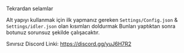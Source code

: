 Tekrardan selamlar 

Alt yapıyı kullanmak için ilk yapmanız gereken `Settings/Config.json` & `Settings/idler.json` olan kısımları doldurmak 
Bunları yaptıktan sonra botunuz sorunsuz şekilde çalışacaktır.

Sınırsız Discord Linki: https://discord.gg/yuJ6H7R2
